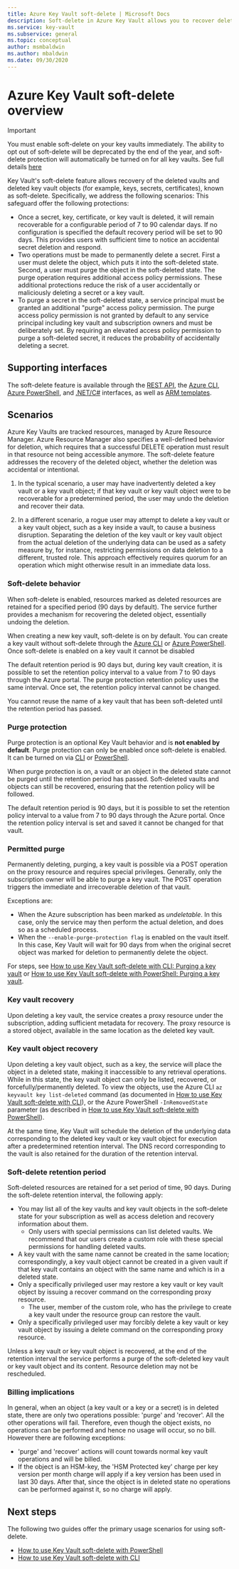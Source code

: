 ```yaml
---
title: Azure Key Vault soft-delete | Microsoft Docs
description: Soft-delete in Azure Key Vault allows you to recover deleted key vaults and key vault objects, such as keys, secrets, and certificates.
ms.service: key-vault
ms.subservice: general
ms.topic: conceptual
author: msmbaldwin
ms.author: mbaldwin
ms.date: 09/30/2020
---
```


# Azure Key Vault soft-delete overview

> [!IMPORTANT]
> You must enable soft-delete on your key vaults immediately. The ability to opt out of soft-delete will be deprecated by the end of the year, and soft-delete protection will automatically be turned on for all key vaults.  See full details [here](soft-delete-change.md)

Key Vault's soft-delete feature allows recovery of the deleted vaults and deleted key vault objects (for example, keys, secrets, certificates), known as soft-delete. Specifically, we address the following scenarios:  This safeguard offer the following protections:

- Once a secret, key, certificate, or key vault is deleted, it will remain recoverable for a configurable period of 7 to 90 calendar days. If no configuration is specified the default recovery period will be set to 90 days. This provides users with sufficient time to notice an accidental secret deletion and respond.
- Two operations must be made to permanently delete a secret. First a user must delete the object, which puts it into the soft-deleted state. Second, a user must purge the object in the soft-deleted state. The purge operation requires additional access policy permissions. These additional protections reduce the risk of a user accidentally or maliciously deleting a secret or a key vault.  
- To purge a secret in the soft-deleted state, a service principal must be granted an additional "purge" access policy permission. The purge access policy permission is not granted by default to any service principal including key vault and subscription owners and must be deliberately set. By requiring an elevated access policy permission to purge a soft-deleted secret, it reduces the probability of accidentally deleting a secret.

## Supporting interfaces

The soft-delete feature is available through the [REST API](/rest/api/keyvault/), the [Azure CLI](./key-vault-recovery.md), [Azure PowerShell](./key-vault-recovery.md), and [.NET/C#](/dotnet/api/microsoft.azure.keyvault?view=azure-dotnet) interfaces, as well as [ARM templates](/azure/templates/microsoft.keyvault/2019-09-01/vaults).

## Scenarios

Azure Key Vaults are tracked resources, managed by Azure Resource Manager. Azure Resource Manager also specifies a well-defined behavior for deletion, which requires that a successful DELETE operation must result in that resource not being accessible anymore. The soft-delete feature addresses the recovery of the deleted object, whether the deletion was accidental or intentional.

1. In the typical scenario, a user may have inadvertently deleted a key vault or a key vault object; if that key vault or key vault object were to be recoverable for a predetermined period, the user may undo the deletion and recover their data.

2. In a different scenario, a rogue user may attempt to delete a key vault or a key vault object, such as a key inside a vault, to cause a business disruption. Separating the deletion of the key vault or key vault object from the actual deletion of the underlying data can be used as a safety measure by, for instance, restricting permissions on data deletion to a different, trusted role. This approach effectively requires quorum for an operation which might otherwise result in an immediate data loss.

### Soft-delete behavior

When soft-delete is enabled, resources marked as deleted resources are retained for a specified period (90 days by default). The service further provides a mechanism for recovering the deleted object, essentially undoing the deletion.

When creating a new key vault, soft-delete is on by default. You can create a key vault without soft-delete through the [Azure CLI](./key-vault-recovery.md) or [Azure PowerShell](./key-vault-recovery.md). Once soft-delete is enabled on a key vault it cannot be disabled

The default retention period is 90 days but, during key vault creation, it is possible to set the retention policy interval to a value from 7 to 90 days through the Azure portal. The purge protection retention policy uses the same interval. Once set, the retention policy interval cannot be changed.

You cannot reuse the name of a key vault that has been soft-deleted until the retention period has passed.

### Purge protection

Purge protection is an optional Key Vault behavior and is **not enabled by default**. Purge protection can only be enabled once soft-delete is enabled.  It can be turned on via [CLI](./key-vault-recovery.md#enabling-purge-protection) or [PowerShell](./key-vault-recovery.md#enabling-purge-protection).

When purge protection is on, a vault or an object in the deleted state cannot be purged until the retention period has passed. Soft-deleted vaults and objects can still be recovered, ensuring that the retention policy will be followed.

The default retention period is 90 days, but it is possible to set the retention policy interval to a value from 7 to 90 days through the Azure portal. Once the retention policy interval is set and saved it cannot be changed for that vault.

### Permitted purge

Permanently deleting, purging, a key vault is possible via a POST operation on the proxy resource and requires special privileges. Generally, only the subscription owner will be able to purge a key vault. The POST operation triggers the immediate and irrecoverable deletion of that vault. 

Exceptions are:
- When the Azure subscription has been marked as *undeletable*. In this case, only the service may then perform the actual deletion, and does so as a scheduled process. 
- When the `--enable-purge-protection flag` is enabled on the vault itself. In this case, Key Vault will wait for 90 days from when the original secret object was marked for deletion to permanently delete the object.

For steps, see [How to use Key Vault soft-delete with CLI: Purging a key vault](./key-vault-recovery.md#purging-a-key-vault) or [How to use Key Vault soft-delete with PowerShell: Purging a key vault](./key-vault-recovery.md#purging-a-key-vault).

### Key vault recovery

Upon deleting a key vault, the service creates a proxy resource under the subscription, adding sufficient metadata for recovery. The proxy resource is a stored object, available in the same location as the deleted key vault. 

### Key vault object recovery

Upon deleting a key vault object, such as a key, the service will place the object in a deleted state, making it inaccessible to any retrieval operations. While in this state, the key vault object can only be listed, recovered, or forcefully/permanently deleted. To view the objects, use the Azure CLI `az keyvault key list-deleted` command (as documented in [How to use Key Vault soft-delete with CLI](./key-vault-recovery.md)), or the Azure PowerShell `-InRemovedState` parameter (as described in [How to use Key Vault soft-delete with PowerShell](./key-vault-recovery.md#secrets)).  

At the same time, Key Vault will schedule the deletion of the underlying data corresponding to the deleted key vault or key vault object for execution after a predetermined retention interval. The DNS record corresponding to the vault is also retained for the duration of the retention interval.

### Soft-delete retention period

Soft-deleted resources are retained for a set period of time, 90 days. During the soft-delete retention interval, the following apply:

- You may list all of the key vaults and key vault objects in the soft-delete state for your subscription as well as access deletion and recovery information about them.
  - Only users with special permissions can list deleted vaults. We recommend that our users create a custom role with these special permissions for handling deleted vaults.
- A key vault with the same name cannot be created in the same location; correspondingly, a key vault object cannot be created in a given vault if that key vault contains an object with the same name and which is in a deleted state.
- Only a specifically privileged user may restore a key vault or key vault object by issuing a recover command on the corresponding proxy resource.
  - The user, member of the custom role, who has the privilege to create a key vault under the resource group can restore the vault.
- Only a specifically privileged user may forcibly delete a key vault or key vault object by issuing a delete command on the corresponding proxy resource.

Unless a key vault or key vault object is recovered, at the end of the retention interval the service performs a purge of the soft-deleted key vault or key vault object and its content. Resource deletion may not be rescheduled.

### Billing implications

In general, when an object (a key vault or a key or a secret) is in deleted state, there are only two operations possible: 'purge' and 'recover'. All the other operations will fail. Therefore, even though the object exists, no operations can be performed and hence no usage will occur, so no bill. However there are following exceptions:

- 'purge' and 'recover' actions will count towards normal key vault operations and will be billed.
- If the object is an HSM-key, the 'HSM Protected key' charge per key version per month charge will apply if a key version has been used in last 30 days. After that, since the object is in deleted state no operations can be performed against it, so no charge will apply.

## Next steps

The following two guides offer the primary usage scenarios for using soft-delete.

- [How to use Key Vault soft-delete with PowerShell](./key-vault-recovery.md) 
- [How to use Key Vault soft-delete with CLI](./key-vault-recovery.md)